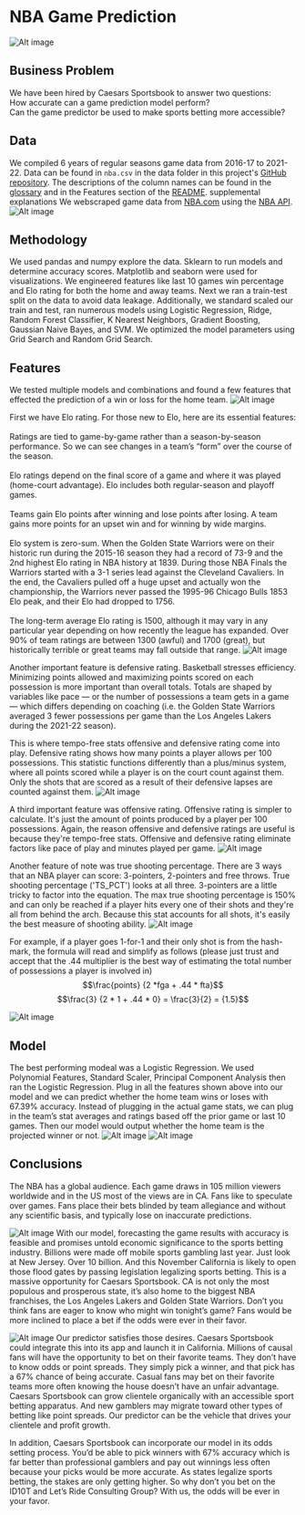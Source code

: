 # NBA Game Prediction
![Alt image](./images/nba_22-23.png)

## Business Problem
We have been hired by Caesars Sportsbook to answer two questions:<br />
How accurate can a game prediction model perform?<br />
Can the game predictor be used to make sports betting more accessible? 


## Data
We compiled 6 years of regular seasons game data from 2016-17 to 2021-22. Data can be found in `nba.csv` in the data folder in this project's [GitHub repository](https://github.com/alvaromendizabal/NBA_Prediction_Model). The descriptions of the column names can be found in the [glossary](https://www.nba.com/stats/help/glossary/) and in the Features section of the [README](https://github.com/alvaromendizabal/NBA_Prediction_Model/blob/main/README.md). supplemental explanations We webscraped game data from [NBA.com](https://www.nba.com/stats/) using the [NBA API](http://nbasense.com/nba-api/).
![Alt image](./images/nba_data.png)

## Methodology
We used pandas and numpy explore the data. Sklearn to run models and determine accuracy scores. Matplotlib and seaborn were used for visualizations. We engineered features like last 10 games win percentage and Elo rating for both the home and away teams. Next we ran a train-test split on the data to avoid data leakage. Additionally, we standard scaled our train and test, ran numerous models using Logistic Regression, Ridge, Random Forest Classifier, K Nearest Neighbors, Gradient Boosting, Gaussian Naive Bayes, and SVM. We optimized the model parameters using Grid Search and Random Grid Search.

## Features
We tested multiple models and combinations and found a few features that effected the prediction of a win or loss for the home team.
![Alt image](./images/feature_importance_basketball_graphics.png)

First we have Elo rating. For those new to Elo, here are its essential features:<br />
<br />
Ratings are tied to game-by-game rather than a season-by-season performance. So we can see changes in a team’s “form” over the course of the season.<br />
<br />
Elo ratings depend on the final score of a game and where it was played (home-court advantage). Elo includes both regular-season and playoff games.<br />
<br />
Teams gain Elo points after winning and lose points after losing. A team gains more points for an upset win and for winning by wide margins.<br />
<br />
Elo system is zero-sum. When the Golden State Warriors were on their historic run during the 2015-16 season they had a record of 73-9 and the 2nd highest Elo rating in NBA history at 1839. During those NBA Finals the Warriors started with a 3-1 series lead against the Cleveland Cavaliers. In the end, the Cavaliers pulled off a huge upset and actually won the championship, the Warriors never passed the 1995-96 Chicago Bulls 1853 Elo peak, and their Elo had dropped to 1756.<br />
<br />
The long-term average Elo rating is 1500, although it may vary in any particular year depending on how recently the league has expanded. Over 90% of team ratings are between 1300 (awful) and 1700 (great), but historically terrible or great teams may fall outside that range.
![Alt image](./images/Elo_all_teams.jpg)


Another important feature is defensive rating. Basketball stresses efficiency. Minimizing points allowed and maximizing points scored on each possession is more important than overall totals. Totals are shaped by variables like pace — or the number of possessions a team gets in a game — which differs depending on coaching (i.e. the Golden State Warriors averaged 3 fewer possessions per game than the Los Angeles Lakers during the 2021-22 season).<br />

This is where tempo-free stats offensive and defensive rating come into play. Defensive rating shows how many points a player allows per 100 possessions. This statistic functions differently than a plus/minus system, where all points scored while a player is on the court count against them. Only the shots that are scored as a result of their defensive lapses are counted against them.
![Alt image](./images/def_rating.png)


A third important feature was offensive rating. Offensive rating is simpler to calculate. It's just the amount of points produced by a player per 100 possessions. Again, the reason offensive and defensive ratings are useful is because they're tempo-free stats. Offensive and defensive rating eliminate factors like pace of play and minutes played per game.
![Alt image](./images/off_rating.png)

Another feature of note was true shooting percentage. There are 3 ways that an NBA player can score: 3-pointers, 2-pointers and free throws. True shooting percentage ('TS_PCT') looks at all three. 3-pointers are a little tricky to factor into the equation. The max true shooting percentage  is 150% and can only be reached if a player hits every one of their shots and they're all from behind the arch. Because this stat accounts for all shots, it's easily the best measure of shooting ability. 
![Alt image](./images/true_shooting_percentage.png)

For example, if a player goes 1-for-1 and their only shot is from the hash-mark, the formula will read and simplify as follows (please just trust and accept that the .44 multiplier is the best way of estimating the total number of possessions a player is involved in)
$$\frac{points} {2 *fga + .44 * fta}$$
$$\frac{3}  {2 * 1 + .44 * 0} = \frac{3}{2} = {1.5}$$

![Alt image](./images/true_shooting.png)

## Model
The best performing modeal was a Logistic Regression. We used Polynomial Features, Standard Scaler, Principal Component Analysis then ran the Logistic Regression. Plug in all the features shown above into our model and we can predict whether the home team wins or loses with 67.39% accuracy. Instead of plugging in the actual game stats, we can plug in the team’s stat averages and ratings based off the prior game or last 10 games. Then our model would output whether the home team is the projected winner or not.
![Alt image](./images/classification_report.png)
![Alt image](./images/Confusion_Matrix.png)

## Conclusions
The NBA has a global audience. Each game draws in 105 million viewers worldwide and in the US most of the views are in CA. Fans like to speculate over games. Fans place their bets blinded by team allegiance and without any scientific basis, and typically lose on inaccurate predictions.

![Alt image](./images/sports_betting_mobile_money.jpg)
With our model, forecasting the game results with accuracy is feasible and promises untold economic significance to the sports betting industry. Billions were made off mobile sports gambling last year. Just look at New Jersey. Over 10 billion. And this November California is likely to open those flood gates by passing legislation legalizing sports betting. This is a massive opportunity for Caesars Sportsbook. CA is not only the most populous and prosperous state, it’s also home to the biggest NBA franchises, the Los Angeles Lakers and Golden State Warriors. Don’t you think fans are eager to know who might win tonight’s game? Fans would be more inclined to place a bet if the odds were ever in their favor.

![Alt image](./images/legal_map_sports_betting.jpg)
Our predictor satisfies those desires. Caesars Sportsbook could integrate this into its app and launch it in California. Millions of causal fans will have the opportunity to bet on their favorite teams. They don’t have to know odds or point spreads. They simply pick a winner, and that pick has a 67% chance of being accurate. Casual fans may bet on their favorite teams more often knowing the house doesn’t have an unfair advantage. Caesars Sportsbook can grow clientele organically with an accessible sport betting apparatus. And new gamblers may migrate toward other types of betting like point spreads. Our predictor can be the vehicle that drives your clientele and profit growth.

In addition, Caesars Sportsbook can incorporate our model in its odds setting process. You’d be able to pick winners with 67% accuracy which is far better than professional gamblers and pay out winnings less often because your picks would be more accurate. As states legalize sports betting, the stakes are only getting higher. So why don’t you bet on the ID10T and Let’s Ride Consulting Group? With us, the odds will be ever in your favor.  
